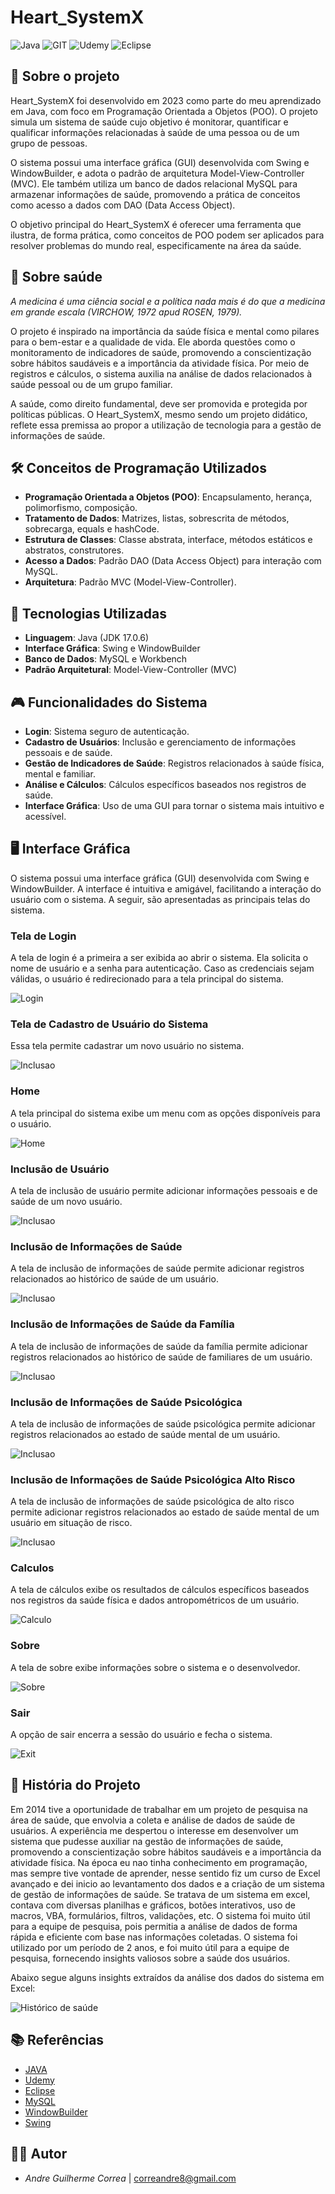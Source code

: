 # Heart_SystemX

![Java](https://img.shields.io/badge/java-000.svg?style=for-the-badge&logo=openjdk&logoColor=white) 
![GIT](https://img.shields.io/badge/git-000.svg?style=for-the-badge&logo=git&logoColor=white)
![Udemy](https://img.shields.io/badge/udemy-000.svg?style=for-the-badge&logo=udemy&logoColor=white)
![Eclipse](https://img.shields.io/badge/eclipse-000.svg?style=for-the-badge&logo=eclipse&logoColor=white)

## 📌 Sobre o projeto

Heart_SystemX foi desenvolvido em 2023 como parte do meu aprendizado em Java, com foco em Programação Orientada a Objetos (POO). O projeto simula um sistema de saúde cujo objetivo é monitorar, quantificar e qualificar informações relacionadas à saúde de uma pessoa ou de um grupo de pessoas.

O sistema possui uma interface gráfica (GUI) desenvolvida com Swing e WindowBuilder, e adota o padrão de arquitetura Model-View-Controller (MVC). Ele também utiliza um banco de dados relacional MySQL para armazenar informações de saúde, promovendo a prática de conceitos como acesso a dados com DAO (Data Access Object).

O objetivo principal do Heart_SystemX é oferecer uma ferramenta que ilustra, de forma prática, como conceitos de POO podem ser aplicados para resolver problemas do mundo real, especificamente na área da saúde.

## 🧬 Sobre saúde

*A medicina é uma ciência social e a política nada mais é do que a medicina em grande escala (VIRCHOW, 1972 apud ROSEN, 1979).*

O projeto é inspirado na importância da saúde física e mental como pilares para o bem-estar e a qualidade de vida. Ele aborda questões como o monitoramento de indicadores de saúde, promovendo a conscientização sobre hábitos saudáveis e a importância da atividade física. Por meio de registros e cálculos, o sistema auxilia na análise de dados relacionados à saúde pessoal ou de um grupo familiar.

A saúde, como direito fundamental, deve ser promovida e protegida por políticas públicas. O Heart_SystemX, mesmo sendo um projeto didático, reflete essa premissa ao propor a utilização de tecnologia para a gestão de informações de saúde.

## 🛠️ Conceitos de Programação Utilizados

- **Programação Orientada a Objetos (POO)**: Encapsulamento, herança, polimorfismo, composição.
- **Tratamento de Dados**: Matrizes, listas, sobrescrita de métodos, sobrecarga, equals e hashCode.
- **Estrutura de Classes**: Classe abstrata, interface, métodos estáticos e abstratos, construtores.
- **Acesso a Dados**: Padrão DAO (Data Access Object) para interação com MySQL.
- **Arquitetura**: Padrão MVC (Model-View-Controller).

## 🚀 Tecnologias Utilizadas

- **Linguagem**: Java (JDK 17.0.6)
- **Interface Gráfica**: Swing e WindowBuilder
- **Banco de Dados**: MySQL e Workbench
- **Padrão Arquitetural**: Model-View-Controller (MVC)

## 🎮 Funcionalidades do Sistema

- **Login**: Sistema seguro de autenticação.
- **Cadastro de Usuários**: Inclusão e gerenciamento de informações pessoais e de saúde.
- **Gestão de Indicadores de Saúde**: Registros relacionados à saúde física, mental e familiar.
- **Análise e Cálculos**: Cálculos específicos baseados nos registros de saúde.
- **Interface Gráfica**: Uso de uma GUI para tornar o sistema mais intuitivo e acessível.

## 🖥️ Interface Gráfica

O sistema possui uma interface gráfica (GUI) desenvolvida com Swing e WindowBuilder. A interface é intuitiva e amigável, facilitando a interação do usuário com o sistema. A seguir, são apresentadas as principais telas do sistema.

### **Tela de Login**

A tela de login é a primeira a ser exibida ao abrir o sistema. Ela solicita o nome de usuário e a senha para autenticação. Caso as credenciais sejam válidas, o usuário é redirecionado para a tela principal do sistema.

![Login](img/login.png)

### **Tela de Cadastro de Usuário do Sistema**

Essa tela permite cadastrar um novo usuário no sistema. 

![Inclusao](img/includes.png)

### **Home**

A tela principal do sistema exibe um menu com as opções disponíveis para o usuário.

![Home](img/home.png)

### **Inclusão de Usuário**

A tela de inclusão de usuário permite adicionar informações pessoais e de saúde de um novo usuário. 

![Inclusao](img/includeUser.png)

### **Inclusão de Informações de Saúde**

A tela de inclusão de informações de saúde permite adicionar registros relacionados ao histórico de saúde de um usuário. 

![Inclusao](img/includeHSaude.png)

### **Inclusão de Informações de Saúde da Família**

A tela de inclusão de informações de saúde da família permite adicionar registros relacionados ao histórico de saúde de familiares de um usuário.

![Inclusao](img/includeHSaudeFamilia.png)

### **Inclusão de Informações de Saúde Psicológica**

A tela de inclusão de informações de saúde psicológica permite adicionar registros relacionados ao estado de saúde mental de um usuário. 

![Inclusao](img/includeHSaudePsico.png)

### **Inclusão de Informações de Saúde Psicológica Alto Risco**

A tela de inclusão de informações de saúde psicológica de alto risco permite adicionar registros relacionados ao estado de saúde mental de um usuário em situação de risco. 

![Inclusao](img/includeHSaudePsicoAR.png)

### **Calculos**

A tela de cálculos exibe os resultados de cálculos específicos baseados nos registros da saúde física e dados antropométricos de um usuário.

![Calculo](img/calculo.png)

### **Sobre**

A tela de sobre exibe informações sobre o sistema e o desenvolvedor.

![Sobre](img/about.png)

### **Sair**

A opção de sair encerra a sessão do usuário e fecha o sistema.

![Exit](img/exit.png)

## 🧭 História do Projeto

Em 2014 tive a oportunidade de trabalhar em um projeto de pesquisa na área de saúde, que envolvia a coleta e análise de dados de saúde de usuários. A experiência me despertou o interesse em desenvolver um sistema que pudesse auxiliar na gestão de informações de saúde, promovendo a conscientização sobre hábitos saudáveis e a importância da atividade física. Na época eu nao tinha conhecimento em programação, mas sempre tive vontade de aprender, nesse sentido fiz um curso de Excel avançado e dei inicio ao levantamento dos dados e a criação de um sistema de gestão de informações de saúde. Se tratava de um sistema em excel, contava com diversas planilhas e gráficos, botões interativos, uso de macros, VBA, formulários, filtros, validações, etc. O sistema foi muito útil para a equipe de pesquisa, pois permitia a análise de dados de forma rápida e eficiente com base nas informações coletadas. O sistema foi utilizado por um período de 2 anos, e foi muito útil para a equipe de pesquisa, fornecendo insights valiosos sobre a saúde dos usuários.

Abaixo segue alguns insights extraídos da análise dos dados do sistema em Excel:
 
![Histórico de saúde](img/graficoSaude.png)

## 📚 Referências

- [JAVA](https://www.w3schools.com/java/java_ref_reference.asp)
- [Udemy](https://www.udemy.com/course/java-curso-completo/)
- [Eclipse](https://www.eclipse.org/)
- [MySQL](https://www.mysql.com/)
- [WindowBuilder](https://www.eclipse.org/windowbuilder/)
- [Swing](https://docs.oracle.com/javase/7/docs/api/javax/swing/package-summary.html)

## 👩‍💻 Autor

- *Andre Guilherme Correa* | [correandre8@gmail.com](mailto:correandre8@gmail.com)
